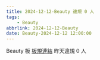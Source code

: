 ```yaml
---
title: 2024-12-12-Beauty 違規 0 人
tags:
    - Beauty
abbrlink: 2024-12-12-Beauty
date: Beauty-2024-12-12 12:00:00
---
```

Beauty 板 [板規連結](https://www.ptt.cc/bbs/Beauty/M.1630069980.A.84B.html)
昨天違規 0 人
